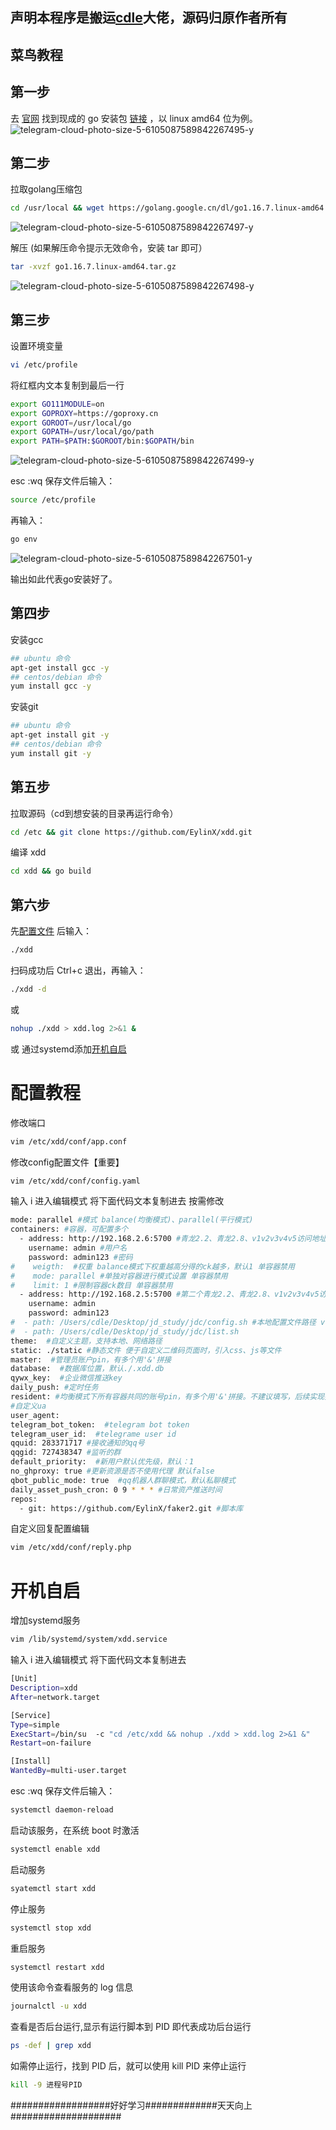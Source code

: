 ## 声明本程序是搬运[cdle](https://github.com/cdle/xdd)大佬，源码归原作者所有

## 菜鸟教程

## 第一步
去 [官网](https://golang.google.cn/dl/) 找到现成的 go 安装包 [链接](https://golang.google.cn/dl/go1.16.7.linux-amd64.tar.gz) ，以 linux amd64 位为例。
![telegram-cloud-photo-size-5-6105087589842267495-y](https://user-images.githubusercontent.com/85423779/130250420-26915bed-c705-4113-8a24-431656f07191.jpg)

## 第二步
拉取golang压缩包
```bash
cd /usr/local && wget https://golang.google.cn/dl/go1.16.7.linux-amd64.tar.gz -O go1.16.7.linux-amd64.tar.gz
```
![telegram-cloud-photo-size-5-6105087589842267497-y](https://user-images.githubusercontent.com/85423779/130250401-2668e075-31bd-4581-81c7-1c4d150f6e9f.jpg)

解压 (如果解压命令提示无效命令，安装 tar 即可）
```bash
tar -xvzf go1.16.7.linux-amd64.tar.gz
```
![telegram-cloud-photo-size-5-6105087589842267498-y](https://user-images.githubusercontent.com/85423779/130250361-2d3a56de-6769-47cf-b25e-a41038cf7794.jpg)

## 第三步
设置环境变量 
```bash
vi /etc/profile
```
将红框内文本复制到最后一行
```bash
export GO111MODULE=on
export GOPROXY=https://goproxy.cn
export GOROOT=/usr/local/go
export GOPATH=/usr/local/go/path
export PATH=$PATH:$GOROOT/bin:$GOPATH/bin
```
![telegram-cloud-photo-size-5-6105087589842267499-y](https://user-images.githubusercontent.com/85423779/130249981-57cc9867-acc1-433d-945c-31481416e77c.jpg)

esc :wq 保存文件后输入：
```bash
source /etc/profile
```

再输入： 
```bash
go env 
```
![telegram-cloud-photo-size-5-6105087589842267501-y](https://user-images.githubusercontent.com/85423779/130249887-5a471d01-a73f-46e8-aead-8e4a02ed2877.jpg)

输出如此代表go安装好了。

## 第四步
安装gcc
```bash
## ubuntu 命令
apt-get install gcc -y
## centos/debian 命令
yum install gcc -y
```
安装git
```bash
## ubuntu 命令
apt-get install git -y
## centos/debian 命令
yum install git -y
```

## 第五步
拉取源码（cd到想安装的目录再运行命令）

```bash
cd /etc && git clone https://github.com/EylinX/xdd.git
```
编译 xdd
```bash
cd xdd && go build
```

## 第六步
先[配置文件](https://github.com/EylinX/xdd/blob/main/README.md#配置教程) 后输入：
```bash
./xdd
```
扫码成功后 Ctrl+c 退出，再输入： 
```bash
./xdd -d
```
或
```bash
nohup ./xdd > xdd.log 2>&1 &
```
或
通过systemd添加[开机自启](https://github.com/EylinX/xdd/blob/main/README.md#开机自启)


# 配置教程

修改端口
```bash
vim /etc/xdd/conf/app.conf
```
修改config配置文件【重要】
```bash
vim /etc/xdd/conf/config.yaml
```
输入 i 进入编辑模式 将下面代码文本复制进去 按需修改
```bash
mode: parallel #模式 balance(均衡模式)、parallel(平行模式)
containers: #容器，可配置多个
  - address: http://192.168.2.6:5700 #青龙2.2、青龙2.8、v1v2v3v4v5访问地址
    username: admin #用户名
    password: admin123 #密码
#    weigth:  #权重 balance模式下权重越高分得的ck越多，默认1 单容器禁用
#    mode: parallel #单独对容器进行模式设置 单容器禁用
#    limit: 1 #限制容器ck数目 单容器禁用
  - address: http://192.168.2.5:5700 #第二个青龙2.2、青龙2.8、v1v2v3v4v5访问地址
    username: admin
    password: admin123
#  - path: /Users/cdle/Desktop/jd_study/jdc/config.sh #本地配置文件路径 v1v2v3v4v5和不知名容器的配置
#  - path: /Users/cdle/Desktop/jd_study/jdc/list.sh
theme:  #自定义主题，支持本地、网络路径
static: ./static #静态文件 便于自定义二维码页面时，引入css、js等文件
master:  #管理员账户pin，有多个用'&'拼接
database:  #数据库位置，默认./.xdd.db
qywx_key:  #企业微信推送key
daily_push: #定时任务
resident: #均衡模式下所有容器共同的账号pin，有多个用'&'拼接。不建议填写，后续实现指定账号助力功能。
#自定义ua
user_agent:
telegram_bot_token:  #telegram bot token
telegram_user_id:  #telegrame user id
qquid: 283371717 #接收通知的qq号
qqgid: 727438347 #监听的群
default_priority:  #新用户默认优先级，默认：1
no_ghproxy: true #更新资源是否不使用代理 默认false
qbot_public_mode: true  #qq机器人群聊模式，默认私聊模式
daily_asset_push_cron: 0 9 * * * #日常资产推送时间
repos:
  - git: https://github.com/EylinX/faker2.git #脚本库
```
自定义回复配置编辑
```bash   
vim /etc/xdd/conf/reply.php
```

# 开机自启
增加systemd服务
```bash
vim /lib/systemd/system/xdd.service
```
输入 i 进入编辑模式 将下面代码文本复制进去
```bash
[Unit]
Description=xdd
After=network.target

[Service]
Type=simple
ExecStart=/bin/su  -c "cd /etc/xdd && nohup ./xdd > xdd.log 2>&1 &"
Restart=on-failure

[Install]
WantedBy=multi-user.target
```
esc :wq 保存文件后输入：
```bash
systemctl daemon-reload
```
启动该服务，在系统 boot 时激活
```bash
systemctl enable xdd
```
启动服务
```bash
syatemctl start xdd
```
停止服务
```bash
systemctl stop xdd
````
重启服务
```bash
systemctl restart xdd
```
使用该命令查看服务的 log 信息
```bash
journalctl -u xdd
```
查看是否后台运行,显示有运行脚本到 PID 即代表成功后台运行
```bash
ps -def | grep xdd
```
如需停止运行，找到 PID 后，就可以使用 kill PID 来停止运行
```bash
kill -9 进程号PID
```
##################好好学习#############天天向上####################
